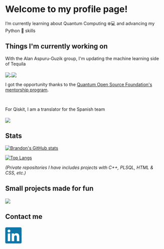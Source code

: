# Welcome to my profile page!

I’m currently learning about Quantum Computing :snowflake::computer: and advancing my Python :snake: skills

## Things I'm currently working on
With the Alan Aspuru-Guzik group, I'm updating the machine learning side of Tequila
<br />
<br />
<a href="https://github.com/aspuru-guzik-group/tequila">
  <img align="center" src="https://github-readme-stats.vercel.app/api/pin/?username=aspuru-guzik-group&repo=tequila&theme=chartreuse-dark&show_owner=true&hide_border=true&bg_color=30,000f70,000312&title_color=FFFFFF" />
</a>
<a href="https://github.com/aspuru-guzik-group/tequila-tutorials">
  <img align="center" src="https://github-readme-stats.vercel.app/api/pin/?username=aspuru-guzik-group&repo=tequila-tutorials&theme=chartreuse-dark&show_owner=true&hide_border=true&bg_color=30,000f70,000312&title_color=FFFFFF" />
</a>

I got the opportunity thanks to the [Quantum Open Source Foundation's mentorship program](https://qosf.org/qc_mentorship/).

<br />

For Qiskit, I am a translator for the Spanish team
<br />
<br />
<a href="https://github.com/Qiskit/qiskit">
  <img align="center" src="https://github-readme-stats.vercel.app/api/pin/?username=Qiskit&repo=qiskit&theme=chartreuse-dark&show_owner=true&hide_border=true&bg_color=30,000f70,000312&title_color=FFFFFF" />
</a>

## Stats
[![Brandon's GitHub stats](https://github-readme-stats.vercel.app/api?username=mibbrandon&show_icons=true&theme=chartreuse-dark&count_private=true&hide_border=true&bg_color=30,000f70,000312&title_color=FFFFFF)](https://github.com/mibbrandon)

[![Top Langs](https://github-readme-stats.vercel.app/api/top-langs/?username=mibbrandon&theme=chartreuse-dark&count_private=true&hide_border=true&bg_color=30,000f70,000312&title_color=FFFFFF)](https://github.com/mibbrandon)

*(Private repositories I have includes projects with C++, PLSQL, HTML & CSS, etc.)*

## Small projects made for fun
<a href="https://github.com/mibbrandon/Calculator">
  <img align="center" src="https://github-readme-stats.vercel.app/api/pin/?username=mibbrandon&repo=Calculator&theme=chartreuse-dark&show_owner=false&hide_border=true&bg_color=30,000f70,000312&title_color=FFFFFF" />
</a>


## Contact me
[<img align="left" alt="Brandon Solo | LinkedIn" width="52px" src="/media/icons/linkedin.svg" />][linkedin]

[linkedin]: https://linkedin.com/in/brandon-solo
